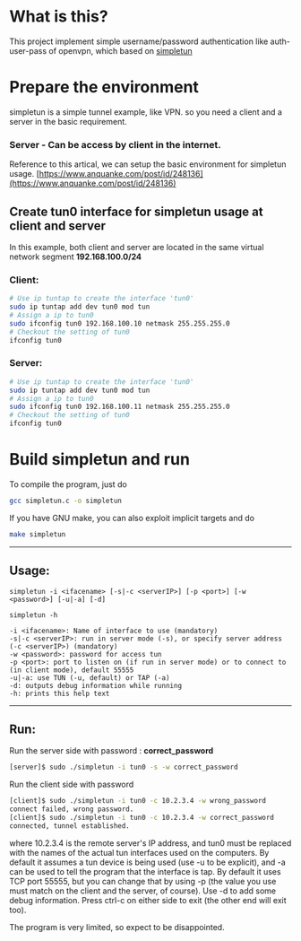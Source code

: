 # What is this?
This project implement simple username/password authentication like auth-user-pass of openvpn, which based on [simpletun](https://github.com/gregnietsky/simpletun)


# Prepare the environment
simpletun is a simple tunnel example, like VPN.
so you need a client and a server in the basic requirement.

### Server - Can be access by client in the internet. 
Reference to this artical, we can setup the basic environment for simpletun usage.
[https://www.anquanke.com/post/id/248136](https://www.anquanke.com/post/id/248136)

## Create tun0 interface for simpletun usage at client and server
In this example, both client and server are located in the same virtual network segment **192.168.100.0/24**
### Client:
```bash
# Use ip tuntap to create the interface 'tun0'
sudo ip tuntap add dev tun0 mod tun
# Assign a ip to tun0
sudo ifconfig tun0 192.168.100.10 netmask 255.255.255.0
# Checkout the setting of tun0
ifconfig tun0
```

### Server:
```bash
# Use ip tuntap to create the interface 'tun0'
sudo ip tuntap add dev tun0 mod tun
# Assign a ip to tun0
sudo ifconfig tun0 192.168.100.11 netmask 255.255.255.0
# Checkout the setting of tun0
ifconfig tun0
```

# Build simpletun and run
To compile the program, just do
```bash
gcc simpletun.c -o simpletun
```
If you have GNU make, you can also exploit implicit targets and do
```bash
make simpletun
```

-------

## Usage:
```text
simpletun -i <ifacename> [-s|-c <serverIP>] [-p <port>] [-w <password>] [-u|-a] [-d]

simpletun -h

-i <ifacename>: Name of interface to use (mandatory)
-s|-c <serverIP>: run in server mode (-s), or specify server address (-c <serverIP>) (mandatory)
-w <password>: password for access tun
-p <port>: port to listen on (if run in server mode) or to connect to (in client mode), default 55555
-u|-a: use TUN (-u, default) or TAP (-a)
-d: outputs debug information while running
-h: prints this help text
```
----
## Run:
Run the server side with password : **correct_password**

```bash
[server]$ sudo ./simpletun -i tun0 -s -w correct_password
```
Run the client side with password

```bash
[client]$ sudo ./simpletun -i tun0 -c 10.2.3.4 -w wrong_password
connect failed, wrong password.
[client]$ sudo ./simpletun -i tun0 -c 10.2.3.4 -w correct_password
connected, tunnel established.
```

where 10.2.3.4 is the remote server's IP address, and tun0 must be 
replaced with the names of the actual tun interfaces used on the computers.
By default it assumes a tun device is being used (use -u to be explicit), and
-a can be used to tell the program that the interface is tap. 
By default it uses TCP port 55555, but you can change that by using -p (the 
value you use must match on the client and the server, of course). Use -d to 
add some debug information. Press ctrl-c on either side to exit (the other end
will exit too).

The program is very limited, so expect to be disappointed.
